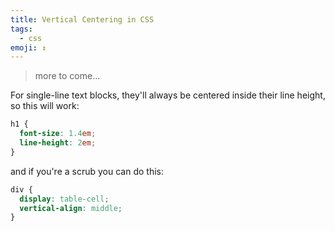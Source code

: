 ```yaml
---
title: Vertical Centering in CSS
tags:
  - css
emoji: ↕
---
```


> more to come...

For single-line text blocks, they'll always be centered inside their line height, so this will work:

```CSS
h1 {
  font-size: 1.4em;
  line-height: 2em;
}
```

and if you're a scrub you can do this:

```CSS
div {
  display: table-cell;
  vertical-align: middle;
}
```
